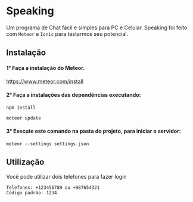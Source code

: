 # Speaking
Um programa de Chat fácil e simples para PC e Celular. Speaking foi feito com `Meteor` e `Ionic` para testarmos seu potencial.

## Instalação
#### 1° Faça a instalação do Meteor.
https://www.meteor.com/install

#### 2° Faça a instalações das dependências executando:
```
npm install
```
```
meteor update
```


#### 3° Execute este comando na pasta do projeto, para iniciar o servidor:
```
meteor --settings settings.json
```

## Utilização
Você pode utilizar dois telefones para fazer login
```
Telefones: +123456789 ou +987654321
Código padrão: 1234
```

